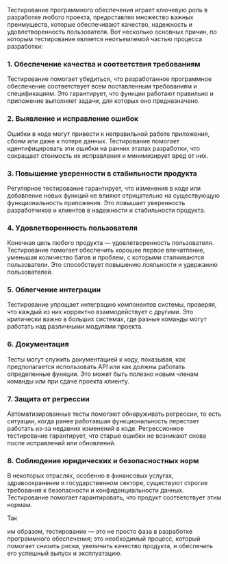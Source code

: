 Тестирование программного обеспечения играет ключевую роль в разработке любого проекта, предоставляя множество важных преимуществ, которые обеспечивают качество, надежность и удовлетворенность пользователя. Вот несколько основных причин, по которым тестирование является неотъемлемой частью процесса разработки:

### 1. **Обеспечение качества и соответствия требованиям**
Тестирование помогает убедиться, что разработанное программное обеспечение соответствует всем поставленным требованиям и спецификациям. Это гарантирует, что функции работают правильно и приложение выполняет задачи, для которых оно предназначено.

### 2. **Выявление и исправление ошибок**
Ошибки в коде могут привести к неправильной работе приложения, сбоям или даже к потере данных. Тестирование помогает идентифицировать эти ошибки на ранних этапах разработки, что сокращает стоимость их исправления и минимизирует вред от них.

### 3. **Повышение уверенности в стабильности продукта**
Регулярное тестирование гарантирует, что изменения в коде или добавление новых функций не влияют отрицательно на существующую функциональность приложения. Это повышает уверенность разработчиков и клиентов в надежности и стабильности продукта.

### 4. **Удовлетворенность пользователя**
Конечная цель любого продукта — удовлетворенность пользователя. Тестирование помогает обеспечить хорошее первое впечатление, уменьшая количество багов и проблем, с которыми сталкиваются пользователи. Это способствует повышению лояльности и удержанию пользователей.

### 5. **Облегчение интеграции**
Тестирование упрощает интеграцию компонентов системы, проверяя, что каждый из них корректно взаимодействует с другими. Это критически важно в больших системах, где разные команды могут работать над различными модулями проекта.

### 6. **Документация**
Тесты могут служить документацией к коду, показывая, как предполагается использовать API или как должны работать определенные функции. Это может быть полезно новым членам команды или при сдаче проекта клиенту.

### 7. **Защита от регрессии**
Автоматизированные тесты помогают обнаруживать регрессии, то есть ситуации, когда ранее работавшая функциональность перестает работать из-за недавних изменений в коде. Регрессионное тестирование гарантирует, что старые ошибки не возникают снова после исправлений или обновлений.

### 8. **Соблюдение юридических и безопасностных норм**
В некоторых отраслях, особенно в финансовых услугах, здравоохранении и государственном секторе, существуют строгие требования к безопасности и конфиденциальности данных. Тестирование помогает гарантировать, что продукт соответствует этим нормам.

Так

им образом, тестирование — это не просто фаза в разработке программного обеспечения; это необходимый процесс, который помогает снизить риски, увеличить качество продукта, и обеспечить его успешный выпуск и эксплуатацию.